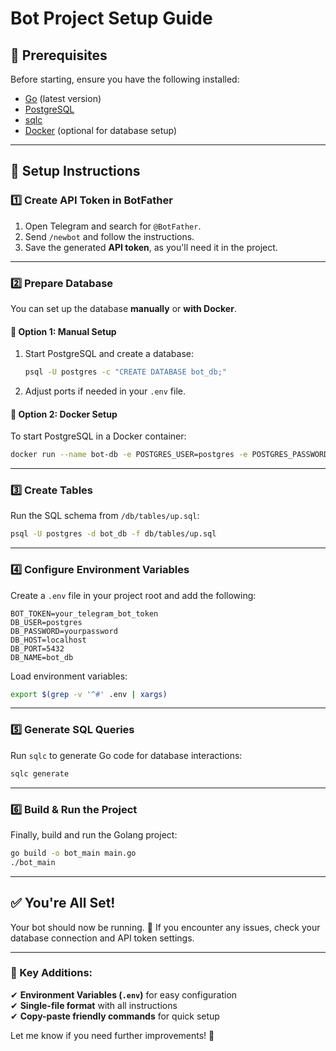 # Bot Project Setup Guide

## 📌 Prerequisites
Before starting, ensure you have the following installed:
- [Go](https://go.dev/dl/) (latest version)
- [PostgreSQL](https://www.postgresql.org/download/)
- [sqlc](https://sqlc.dev)
- [Docker](https://www.docker.com/) (optional for database setup)

---

## 🚀 Setup Instructions

### 1️⃣ Create API Token in BotFather
1. Open Telegram and search for `@BotFather`.
2. Send `/newbot` and follow the instructions.
3. Save the generated **API token**, as you'll need it in the project.

---

### 2️⃣ Prepare Database
You can set up the database **manually** or **with Docker**.

#### **🔹 Option 1: Manual Setup**
1. Start PostgreSQL and create a database:
   ```sh
   psql -U postgres -c "CREATE DATABASE bot_db;"
   ```
2. Adjust ports if needed in your `.env` file.

#### **🔹 Option 2: Docker Setup**
To start PostgreSQL in a Docker container:
```sh
docker run --name bot-db -e POSTGRES_USER=postgres -e POSTGRES_PASSWORD=yourpassword -e POSTGRES_DB=bot_db -p 5432:5432 -d postgres
```

---

### 3️⃣ Create Tables
Run the SQL schema from `/db/tables/up.sql`:
```sh
psql -U postgres -d bot_db -f db/tables/up.sql
```

---

### 4️⃣ Configure Environment Variables
Create a `.env` file in your project root and add the following:
```env
BOT_TOKEN=your_telegram_bot_token
DB_USER=postgres
DB_PASSWORD=yourpassword
DB_HOST=localhost
DB_PORT=5432
DB_NAME=bot_db
```
Load environment variables:
```sh
export $(grep -v '^#' .env | xargs)
```

---

### 5️⃣ Generate SQL Queries
Run `sqlc` to generate Go code for database interactions:
```sh
sqlc generate
```

---

### 6️⃣ Build & Run the Project
Finally, build and run the Golang project:
```sh
go build -o bot_main main.go
./bot_main
```

---

## ✅ You're All Set!
Your bot should now be running. 🚀 If you encounter any issues, check your database connection and API token settings.

---

### **🔹 Key Additions:**
✔ **Environment Variables (`.env`)** for easy configuration  
✔ **Single-file format** with all instructions  
✔ **Copy-paste friendly commands** for quick setup

Let me know if you need further improvements! 🚀

